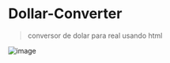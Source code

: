 # Dollar-Converter
> conversor de dolar para real usando html
> 
![image](https://github.com/jmtannus/Dollar-Converter/assets/61756665/03546976-6757-48ae-a52c-8c0d8e90fdb9)

